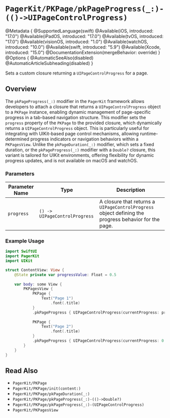 # ``PagerKit/PKPage/pkPageProgress(_:)-(()->UIPageControlProgress)``

@Metadata {
    @SupportedLanguage(swift)
    @Available(iOS, introduced: "17.0")
    @Available(iPadOS, introduced: "17.0")
    @Available(tvOS, introduced: "17.0")
    @Available(visionOS, introduced: "1.0")
    @Available(watchOS, introduced: "10.0")
    @Available(swift, introduced: "5.9")
    @Available(Xcode, introduced: "15.0")
    @DocumentationExtension(mergeBehavior: override)
}
@Options {
    @AutomaticSeeAlso(disabled)
    @AutomaticArticleSubheading(disabled)
}

Sets a custom closure returning a `UIPageControlProgress` for a page.

## Overview

The `pkPageProgress(_:)` modifier in the `PagerKit` framework allows developers to attach a closure that returns a `UIPageControlProgress` object to a ``PKPage`` instance, enabling dynamic management of page-specific progress in a tab-based navigation structure. This modifier sets the `progress` property of the ``PKPage`` to the provided closure, which dynamically returns a `UIPageControlProgress` object. This is particularly useful for integrating with UIKit-based page control mechanisms, allowing runtime-determined progress indicators or navigation behaviors within a ``PKPagesView``. Unlike the `pkPageDuration(_:)` modifier, which sets a fixed duration, or the `pkPageProgress(_:)` modifier with a `Double?` closure, this variant is tailored for UIKit environments, offering flexibility for dynamic progress updates, and is not available on macOS and watchOS.

### Parameters
| Parameter Name | Type | Description |
|----------------|------|-------------|
| `progress` | `() -> UIPageControlProgress` | A closure that returns a `UIPageControlProgress` object defining the progress behavior for the page. |

### Example Usage
```swift
import SwiftUI
import PagerKit
import UIKit

struct ContentView: View {
    @State private var progressValue: Float = 0.5
    
    var body: some View {
        PKPagesView {
            PKPage {
                Text("Page 1")
                    .font(.title)
            }
            .pkPageProgress { UIPageControlProgress(currentProgress: progressValue) } // Dynamic progress
            
            PKPage {
                Text("Page 2")
                    .font(.title)
            }
            .pkPageProgress { UIPageControlProgress(currentProgress: 0.0) } // No progress
        }
    }
}
```

## Read Also
- ``PagerKit/PKPage``
- ``PagerKit/PKPage/init(content:)``
- ``PagerKit/PKPage/pkPageDuration(_:)``
- ``PagerKit/PKPage/pkPageProgress(_:)-(()->Double?)``
- ``PagerKit/PKPage/pkPageProgress(_:)-(UIPageControlProgress)``
- ``PagerKit/PKPagesView``
